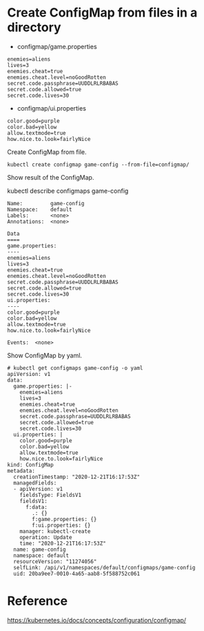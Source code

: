 # Create ConfigMap from files in a directory

* configmap/game.properties
```
enemies=aliens
lives=3
enemies.cheat=true
enemies.cheat.level=noGoodRotten
secret.code.passphrase=UUDDLRLRBABAS
secret.code.allowed=true
secret.code.lives=30
```

* configmap/ui.properties
```
color.good=purple
color.bad=yellow
allow.textmode=true
how.nice.to.look=fairlyNice
```

Create ConfigMap from file.

```
kubectl create configmap game-config --from-file=configmap/
```

Show result of the ConfigMap.

kubectl describe configmaps game-config
```
Name:         game-config
Namespace:    default
Labels:       <none>
Annotations:  <none>

Data
====
game.properties:
----
enemies=aliens
lives=3
enemies.cheat=true
enemies.cheat.level=noGoodRotten
secret.code.passphrase=UUDDLRLRBABAS
secret.code.allowed=true
secret.code.lives=30
ui.properties:
----
color.good=purple
color.bad=yellow
allow.textmode=true
how.nice.to.look=fairlyNice

Events:  <none>
```

Show ConfigMap by yaml.

```
# kubectl get configmaps game-config -o yaml
apiVersion: v1
data:
  game.properties: |-
    enemies=aliens
    lives=3
    enemies.cheat=true
    enemies.cheat.level=noGoodRotten
    secret.code.passphrase=UUDDLRLRBABAS
    secret.code.allowed=true
    secret.code.lives=30
  ui.properties: |
    color.good=purple
    color.bad=yellow
    allow.textmode=true
    how.nice.to.look=fairlyNice
kind: ConfigMap
metadata:
  creationTimestamp: "2020-12-21T16:17:53Z"
  managedFields:
  - apiVersion: v1
    fieldsType: FieldsV1
    fieldsV1:
      f:data:
        .: {}
        f:game.properties: {}
        f:ui.properties: {}
    manager: kubectl-create
    operation: Update
    time: "2020-12-21T16:17:53Z"
  name: game-config
  namespace: default
  resourceVersion: "11274056"
  selfLink: /api/v1/namespaces/default/configmaps/game-config
  uid: 20ba9ee7-0010-4a65-aab8-5f588752c061
```

# Reference
https://kubernetes.io/docs/concepts/configuration/configmap/

